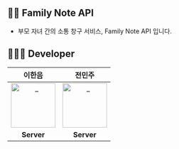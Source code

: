## 👋🏻 Family Note API
- 부모 자녀 간의 소통 창구 서비스, Family Note API 입니다.

<!-- TODO : SYSTEM ARCHITECTURE DIAGRAM -->

<!-- TODO : APPLICATION ARCHITECTURE DIAGRAM -->

<!-- TODO : ENTITY-RELATION DIAGRAM -->

## 👨🏻‍💻 Developer
<div align=center>

| 이한음 |                                                                 전민주                                                                  |
|:---:|:------------------------------------------------------------------------------------------------------------------------------------:|
|  <a href="https://github.com/LeeHanEum"> <img src="https://avatars.githubusercontent.com/u/103233513?v=4" width=100px alt="_"/> </a> | <a href="https://github.com/mingmingmon"> <img src="https://avatars.githubusercontent.com/u/96719969?v=4" width=100px alt="_"/> </a> |
| **Server** |                                                              **Server**                                                              |

</div>
